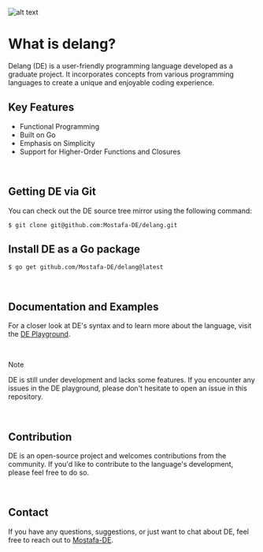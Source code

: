![alt text](https://res.cloudinary.com/dcj3o6yi5/image/upload/v1694817428/delang_ir5crh.gif)

# What is delang?
Delang (DE) is a user-friendly programming language developed as a graduate project.
It incorporates concepts from various programming languages to create a unique and enjoyable coding experience.

## Key Features
* Functional Programming
* Built on Go
* Emphasis on Simplicity
* Support for Higher-Order Functions and Closures

<br />

## Getting DE via Git
You can check out the DE source tree mirror using the following command:

    $ git clone git@github.com:Mostafa-DE/delang.git

## Install DE as a Go package

    $ go get github.com/Mostafa-DE/delang@latest

<br />

## Documentation and Examples
For a closer look at DE's syntax and to learn more about the language, visit the [DE Playground](https://delang.mostafade.com/play).

<br />

> [!NOTE]
> DE is still under development and lacks some features. 
> If you encounter any issues in the DE playground, please don't hesitate to open an issue in this repository.

<br />

## Contribution
DE is an open-source project and welcomes contributions from the community.
If you'd like to contribute to the language's development, please feel free to do so.

<br />

## Contact
If you have any questions, suggestions, or just want to chat about DE, feel free to reach out to [Mostafa-DE](https://mostafade.com).
